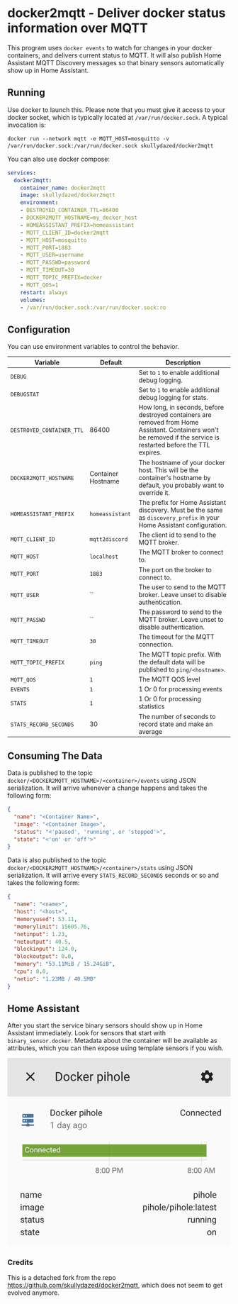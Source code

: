 # docker2mqtt - Deliver docker status information over MQTT

This program uses `docker events` to watch for changes in your docker containers, and delivers current status to MQTT. It will also publish Home Assistant MQTT Discovery messages so that binary sensors automatically show up in Home Assistant.

## Running

Use docker to launch this. Please note that you must give it access to your docker socket, which is typically located at `/var/run/docker.sock`. A typical invocation is:

    docker run --network mqtt -e MQTT_HOST=mosquitto -v /var/run/docker.sock:/var/run/docker.sock skullydazed/docker2mqtt

You can also use docker compose:

```yaml
services:
  docker2mqtt:
    container_name: docker2mqtt
    image: skullydazed/docker2mqtt
    environment:
    - DESTROYED_CONTAINER_TTL=86400
    - DOCKER2MQTT_HOSTNAME=my_docker_host
    - HOMEASSISTANT_PREFIX=homeassistant
    - MQTT_CLIENT_ID=docker2mqtt
    - MQTT_HOST=mosquitto
    - MQTT_PORT=1883
    - MQTT_USER=username
    - MQTT_PASSWD=password
    - MQTT_TIMEOUT=30
    - MQTT_TOPIC_PREFIX=docker
    - MQTT_QOS=1
    restart: always
    volumes:
    - /var/run/docker.sock:/var/run/docker.sock:ro
```

## Configuration

You can use environment variables to control the behavior.

| Variable | Default | Description |
|----------|---------|-------------|
| `DEBUG` | | Set to `1` to enable additional debug logging. |
| `DEBUGSTAT` | | Set to `1` to enable additional debug logging for stats. |
| `DESTROYED_CONTAINER_TTL` | 86400 | How long, in seconds, before destroyed containers are removed from Home Assistant. Containers won't be removed if the service is restarted before the TTL expires. |
| `DOCKER2MQTT_HOSTNAME` | Container Hostname | The hostname of your docker host. This will be the container's hostname by default, you probably want to override it. |
| `HOMEASSISTANT_PREFIX` | `homeassistant` | The prefix for Home Assistant discovery. Must be the same as `discovery_prefix` in your Home Assistant configuration. |
| `MQTT_CLIENT_ID` | `mqtt2discord` | The client id to send to the MQTT broker. |
| `MQTT_HOST` | `localhost` | The MQTT broker to connect to. |
| `MQTT_PORT` | `1883` | The port on the broker to connect to. |
| `MQTT_USER` | `` | The user to send to the MQTT broker. Leave unset to disable authentication. |
| `MQTT_PASSWD` | `` | The password to send to the MQTT broker. Leave unset to disable authentication. |
| `MQTT_TIMEOUT` | `30` | The timeout for the MQTT connection. |
| `MQTT_TOPIC_PREFIX` | `ping` | The MQTT topic prefix. With the default data will be published to `ping/<hostname>`. |
| `MQTT_QOS` | `1` | The MQTT QOS level |
| `EVENTS` | `1` | 1 Or 0 for processing events |
| `STATS` | `1` | 1 Or 0 for processing statistics |
| `STATS_RECORD_SECONDS` | 30 | The number of seconds to record state and make an average |

## Consuming The Data

Data is published to the topic `docker/<DOCKER2MQTT_HOSTNAME>/<container>/events` using JSON serialization. It will arrive whenever a change happens and takes the following form:

```json
{
  "name": "<Container Name>",
  "image": "<Container Image>",
  "status": "<'paused', 'running', or 'stopped'>",
  "state": "<'on' or 'off'>"
}
```

Data is also published to the topic `docker/<DOCKER2MQTT_HOSTNAME>/<container>/stats` using JSON serialization. It will arrive every `STATS_RECORD_SECONDS` seconds or so and takes the following form:

```json
{
  "name": "<name>", 
  "host": "<host>", 
  "memoryused": 53.11,
  "memorylimit": 15605.76, 
  "netinput": 1.23, 
  "netoutput": 40.5, 
  "blockinput": 124.0, 
  "blockoutput": 0.0, 
  "memory": "53.11MiB / 15.24GiB", 
  "cpu": 0.0, 
  "netio": "1.23MB / 40.5MB"
}
```

## Home Assistant

After you start the service binary sensors should show up in Home Assistant immediately. Look for sensors that start with `binary_sensor.docker`. Metadata about the container will be available as attributes, which you can then expose using template sensors if you wish. 

![Screenshot of Home Assistant sensor showing status and attributes.](ha_screenshot.png)

### Credits

This is a detached fork from the repo <https://github.com/skullydazed/docker2mqtt>, which does not seem to get evolved anymore.
